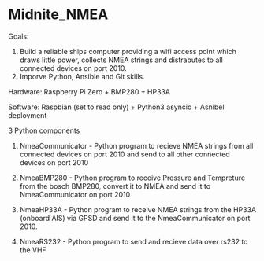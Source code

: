 # Midnite_NMEA

Goals:
1) Build a reliable ships computer providing a wifi access point which draws little power, collects NMEA strings and distrabutes to all connected devices on port 2010.
2) Imporve Python, Ansible and Git skills.


Hardware:
Raspberry Pi Zero + BMP280 + HP33A

Software:
Raspbian (set to read only) + Python3 asyncio + Asnibel deployment

3 Python components

1) NmeaCommunicator - Python program to recieve NMEA strings from all connected devices on port 2010 and send to all other connected devices on port 2010

2) NmeaBMP280 - Python program to receive Pressure and Tempreture from the bosch BMP280, convert it to NMEA and send it to NmeaCommunicator on port 2010

3) NmeaHP33A - Python program to receive NMEA strings from the HP33A (onboard AIS) via GPSD and send it to the NmeaCommunicator on port 2010.

4) NmeaRS232 - Python program to send and recieve data over rs232 to the VHF
